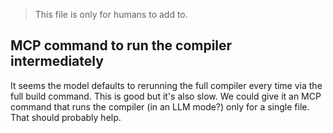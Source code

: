 > This file is only for humans to add to.

## MCP command to run the compiler intermediately

It seems the model defaults to rerunning the full compiler every time via the full build command. This is good but it's also slow. We could give it an MCP command that runs the compiler (in an LLM mode?) only for a single file. That should probably help.
